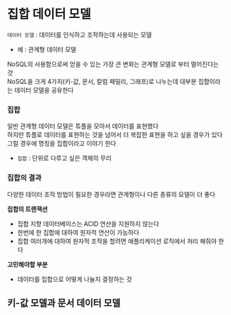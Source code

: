 # 집합 데이터 모델

`데이터 모델` : 데이터를 인식하고 조작하는데 사용되는 모델  
- 예 : 관계형 데이터 모델

NoSQL의 사용함으로써 얻을 수 있는 가장 큰 변화는 관계형 모델로 부터 멀어진다는 것  
NoSQL을 크게 4가지(키-값, 문서, 칼럼 패밀리, 그래프)로 나누는데 대부분 집합이라는 데이터 모델을 공유한다  

### 집합
일반 관계형 데이터 모델은 튜플을 모아서 데이터를 표현했다  
하지만 튜플로 데이터를 표현하는 것을 넘어서 더 복잡한 표현을 하고 싶을 경우가 있다  
그럴 경우에 명칭을 집합이라고 이야기 한다  
- `집합` : 단위로 다루고 싶은 객체의 무리  

### 집합의 결과
다양한 데이터 조작 방법이 필요한 경우라면 관계형이나 다른 종류의 모델이 더 좋다  

**집합의 트랜잭션**
- 집합 지향 데이터베이스는 ACID 연산을 지원하지 않는다
- 한번에 한 집합에 대하여 원자적 연산이 가능하다
- 집합 여러개에 대하여 원자적 조작을 할려면 애플리케이션 로직에서 처리 해줘야 한다

**고민해야할 부분**
- 데이터를 집합으로 어떻게 나눌지 결정하는 것

## 키-값 모델과 문서 데이터 모델

